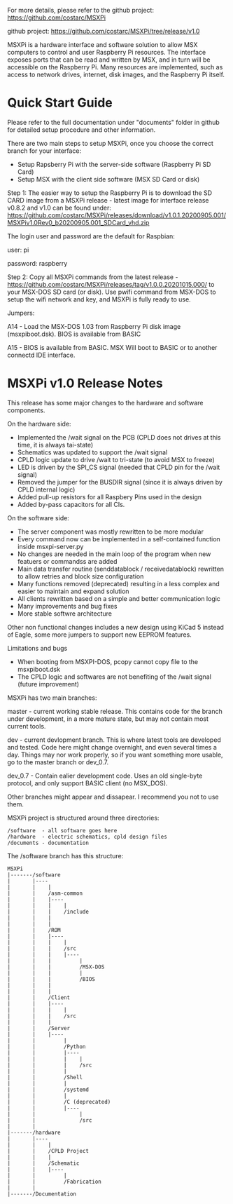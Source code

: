 For more details, please refer to the github project: 
https://github.com/costarc/MSXPi

github project: https://github.com/costarc/MSXPi/tree/release/v1.0

MSXPi is a hardware interface and software solution to allow MSX computers to control and user Raspberry Pi resources.
The interface exposes ports that can be read and written by MSX, and in turn will be accessible on the Raspberry Pi.
Many resources are implemented, such as access to network drives, internet, disk images, and the Raspberry Pi itself.

Quick Start Guide
=================

Please refer to the full documentation under "documents" folder in github for detailed setup procedure and other information.

There are two main steps to setup MSXPi, once you choose the correct branch for your interface:

- Setup Rapsberry Pi with the server-side software (Raspberry Pi SD Card)
- Setup MSX with the client side software (MSX SD Card or disk)

Step 1: The easier way to setup the Raspberry Pi is to download the SD CARD image from a MSXPi release - latest image for interface release v0.8.2 and v1.0 can be found under: https://github.com/costarc/MSXPi/releases/download/v1.0.1.20200905.001/MSXPiv1.0Rev0_b20200905.001_SDCard_vhd.zip

The login user and password are the default for Raspbian:

user: pi

password: raspberry

Step 2: Copy all MSXPi commands from the latest release - https://github.com/costarc/MSXPi/releases/tag/v1.0.0.20201015.000/ to your MSX-DOS SD card (or disk). Use pwifi command from MSX-DOS to setup the wifi network and key, and MSXPi is fully ready to use.

Jumpers:

A14 - Load the MSX-DOS 1.03 from Raspberry Pi disk image (msxpiboot.dsk). BIOS is available from BASIC

A15 - BIOS is available from BASIC. MSX Will boot to BASIC or to another connectd IDE interface.

MSXPi v1.0 Release Notes
========================
This release has some major changes to the hardware and software components.

On the hardware side:

- Implemented the /wait signal on the PCB (CPLD does not drives at this time, it is always tai-state)
- Schematics was updated to support the /wait signal
- CPLD logic update to drive /wait to tri-state (to avoid MSX to freeze)
- LED is driven by the SPI_CS signal (needed that CPLD pin for the /wait signal)
- Removed the jumper for the BUSDIR signal (since it is always driven by CPLD internal logic)
- Added pull-up resistors for all Raspbery Pins used in the design
- Added by-pass capacitors for all CIs.

On the software side:

- The server component was mostly rewritten to be more modular
- Every command now can be implemented in a self-contained function inside msxpi-server.py
- No changes are needed in the main loop of the program when new featuers or commandss are added
- Main data transfer routine (senddatablock / receivedatablock) rewritten to allow retries and block size configuration
- Many functions removed (deprecated) resulting in a less complex and easier to maintain and expand solution
- All clients rewritten based on a simple and better communication logic
- Many improvements and bug fixes
- More stable softwre architecture


Other non functional changes includes a new design using KiCad 5 instead of Eagle, some more jumpers to support new EEPROM features.

Limitations and bugs
- When booting from MSXPI-DOS, pcopy cannot copy file to the msxpiboot.dsk
- The CPLD logic and softwares are not benefiting of the /wait signal (future improvement)


MSXPi has two main branches:

master - current working stable release. This contains code for the branch under development, in a more mature state, but may not contain most current tools. 

dev - current devlopment branch. This is where latest tools are developed and tested. Code here might change overnight, and even several times a day. Things may nor work properly, so if you want something more usable, go to the master branch or dev_0.7. 

dev_0.7 - Contain ealier development code. Uses an old single-byte protocol, and only support BASIC client (no MSX_DOS).

Other branches might appear and dissapear. I recommend you not to use them.


MSXPi project is structured around three directories:

    /software  - all software goes here
    /hardware  - electric schematics, cpld design files
    /documents - documentation


The /software branch has this structure:


    MSXPi
    |-------/software 
    |       |---- 
    |       |    | 
    |       |    /asm-common
    |       |    |----
    |       |    |    |
    |       |    |    /include
    |       |    |    
    |       |    |
    |       |    /ROM
    |       |    |----
    |       |    |    |
    |       |    |    /src
    |       |    |    |----
    |       |    |         |
    |       |    |         /MSX-DOS
    |       |    |         |
    |       |    |         /BIOS
    |       |    |
    |       |    |
    |       |    /Client
    |       |    |----
    |       |    |    |
    |       |    |    /src
    |       |    |
    |       |    /Server
    |       |    |----
    |       |         |
    |       |         /Python
    |       |         |----
    |       |         |    |
    |       |         |    /src
    |       |         |
    |       |         /Shell
    |       |         |
    |       |         /systemd
    |       |         |
    |       |         /C (deprecated)
    |       |         |----
    |       |              |
    |       |              /src
    |       |          
    |-------/hardware 
    |       |---- 
    |       |    | 
    |       |    /CPLD Project
    |       |    |
    |       |    /Schematic
    |       |    |----
    |       |         |
    |       |         /Fabrication
    |       |
    |-------/Documentation



